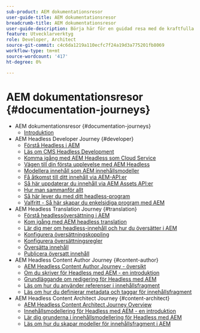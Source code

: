 ```yaml
---
sub-product: AEM dokumentationsresor
user-guide-title: AEM dokumentationsresor
breadcrumb-title: AEM dokumentationsresor
user-guide-description: Börja här för en guidad resa med de kraftfulla och flexibla headless-funktionerna i AEM, deras funktioner och hur du kan utnyttja dem i ditt projekt.
feature: Utvecklarverktyg
role: Developer, Architect
source-git-commit: c4c6da1219a110ecfc7f24a19d3a775201fb8069
workflow-type: tm+mt
source-wordcount: '417'
ht-degree: 0%

---
```



# AEM dokumentationsresor {#documentation-journeys}

<!--
Please note that all links to other guides need to be absolute references with leading protocol and domain since SCCM does not allow pages to be referenced with relative links in multiple ToCs.
-->

+ AEM dokumentationsresor {#documentation-journeys}
   + [Introduktion](home.md)
+ AEM Headless Developer Journey {#developer}
   + [Förstå Headless i AEM](https://experienceleague.adobe.com/docs/experience-manager-cloud-service/headless-journey/developer/overview.html)
   + [Läs om CMS Headless Development](https://experienceleague.adobe.com/docs/experience-manager-cloud-service/headless-journey/developer/learn-about.html)
   + [Komma igång med AEM Headless som Cloud Service](https://experienceleague.adobe.com/docs/experience-manager-cloud-service/headless-journey/developer/getting-started.html)
   + [Vägen till din första upplevelse med AEM Headless](https://experienceleague.adobe.com/docs/experience-manager-cloud-service/headless-journey/developer/path-to-first-experience.html)
   + [Modellera innehåll som AEM innehållsmodeller](https://experienceleague.adobe.com/docs/experience-manager-cloud-service/headless-journey/developer/model-your-content.html)
   + [Få åtkomst till ditt innehåll via AEM-API:er](https://experienceleague.adobe.com/docs/experience-manager-cloud-service/headless-journey/developer/access-your-content.html)
   + [Så här uppdaterar du innehåll via AEM Assets API:er](https://experienceleague.adobe.com/docs/experience-manager-cloud-service/headless-journey/developer/update-your-content.html)
   + [Hur man sammanför allt](https://experienceleague.adobe.com/docs/experience-manager-cloud-service/headless-journey/developer/put-it-all-together.html)
   + [Så här lever du med ditt headless-program](https://experienceleague.adobe.com/docs/experience-manager-cloud-service/headless-journey/developer/go-live.html)
   + [Valfritt - Så här skapar du enkelsidiga program med AEM](https://experienceleague.adobe.com/docs/experience-manager-cloud-service/headless-journey/developer/create-spa.html)
+ AEM Headless Translation Journey {#translation}
   + [Förstå headlessöversättning i AEM](https://experienceleague.adobe.com/docs/experience-manager-cloud-service/headless-journey/translation/overview.html)
   + [Kom igång med AEM headless translation](https://experienceleague.adobe.com/docs/experience-manager-cloud-service/headless-journey/translation/getting-started.html)
   + [Lär dig mer om headless-innehåll och hur du översätter i AEM](https://experienceleague.adobe.com/docs/experience-manager-cloud-service/headless-journey/translation/learn-about.html)
   + [Konfigurera översättningskoppling](https://experienceleague.adobe.com/docs/experience-manager-cloud-service/headless-journey/translation/configure-connector.html)
   + [Konfigurera översättningsregler](https://experienceleague.adobe.com/docs/experience-manager-cloud-service/headless-journey/translation/translation-rules.html)
   + [Översätta innehåll](https://experienceleague.adobe.com/docs/experience-manager-cloud-service/headless-journey/translation/translate-content.html)
   + [Publicera översatt innehåll](https://experienceleague.adobe.com/docs/experience-manager-cloud-service/headless-journey/translation/publish-content.html)
+ AEM Headless Content Author Journey {#content-author}
   + [AEM Headless Content Author Journey - översikt](https://experienceleague.adobe.com/docs/experience-manager-cloud-service/headless-journey/content-author/overview.md)
   + [Om du skriver för Headless med AEM - en introduktion](https://experienceleague.adobe.com/docs/experience-manager-cloud-service/headless-journey/content-author/introduction.md)
   + [Grundläggande om redigering för Headless med AEM](https://experienceleague.adobe.com/docs/experience-manager-cloud-service/headless-journey/content-author/basics.md)
   + [Läs om hur du använder referenser i innehållsfragment](https://experienceleague.adobe.com/docs/experience-manager-cloud-service/headless-journey/content-author/references.md)
   + [Läs om hur du definierar metadata och taggar för innehållsfragment](https://experienceleague.adobe.com/docs/experience-manager-cloud-service/headless-journey/content-author/metadata-tagging.md)
+ AEM Headless Content Architect Journey {#content-architect}
   + [AEM Headless Content Architect Journey Overview](https://experienceleague.adobe.com/docs/experience-manager-cloud-service/headless-journey/content-architect/overview.md)
   + [Innehållsmodellering för Headless med AEM - en introduktion](https://experienceleague.adobe.com/docs/experience-manager-cloud-service/headless-journey/content-architect/introduction.md)
   + [Lär dig grunderna i innehållsmodellering för Headless med AEM](https://experienceleague.adobe.com/docs/experience-manager-cloud-service/headless-journey/content-architect/basics.md)
   + [Läs om hur du skapar modeller för innehållsfragment i AEM](https://experienceleague.adobe.com/docs/experience-manager-cloud-service/headless-journey/content-architect/model-structure.md)

